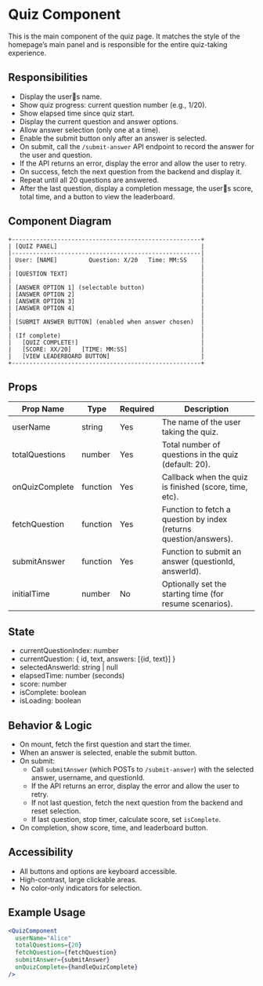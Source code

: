 # Quiz Component

This is the main component of the quiz page. It matches the style of the homepage’s main panel and is responsible for the entire quiz-taking experience.

## Responsibilities

- Display the users name.
- Show quiz progress: current question number (e.g., 1/20).
- Show elapsed time since quiz start.
- Display the current question and answer options.
- Allow answer selection (only one at a time).
- Enable the submit button only after an answer is selected.
- On submit, call the `/submit-answer` API endpoint to record the answer for the user and question.
- If the API returns an error, display the error and allow the user to retry.
- On success, fetch the next question from the backend and display it.
- Repeat until all 20 questions are answered.
- After the last question, display a completion message, the users score, total time, and a button to view the leaderboard.

## Component Diagram

```
+------------------------------------------------------+
| [QUIZ PANEL]                                         |
|------------------------------------------------------|
| User: [NAME]         Question: X/20   Time: MM:SS    |
|                                                      |
| [QUESTION TEXT]                                      |
|                                                      |
| [ANSWER OPTION 1] (selectable button)                |
| [ANSWER OPTION 2]                                    |
| [ANSWER OPTION 3]                                    |
| [ANSWER OPTION 4]                                    |
|                                                      |
| [SUBMIT ANSWER BUTTON] (enabled when answer chosen)  |
|                                                      |
| (If complete)                                        |
|   [QUIZ COMPLETE!]                                   |
|   [SCORE: XX/20]   [TIME: MM:SS]                     |
|   [VIEW LEADERBOARD BUTTON]                          |
+------------------------------------------------------+
```

## Props

| Prop Name      | Type     | Required | Description                                                       |
| -------------- | -------- | -------- | ----------------------------------------------------------------- |
| userName       | string   | Yes      | The name of the user taking the quiz.                             |
| totalQuestions | number   | Yes      | Total number of questions in the quiz (default: 20).              |
| onQuizComplete | function | Yes      | Callback when the quiz is finished (score, time, etc).            |
| fetchQuestion  | function | Yes      | Function to fetch a question by index (returns question/answers). |
| submitAnswer   | function | Yes      | Function to submit an answer (questionId, answerId).              |
| initialTime    | number   | No       | Optionally set the starting time (for resume scenarios).          |

## State

- currentQuestionIndex: number
- currentQuestion: { id, text, answers: [{id, text}] }
- selectedAnswerId: string | null
- elapsedTime: number (seconds)
- score: number
- isComplete: boolean
- isLoading: boolean

## Behavior & Logic

- On mount, fetch the first question and start the timer.
- When an answer is selected, enable the submit button.
- On submit:
  - Call `submitAnswer` (which POSTs to `/submit-answer`) with the selected answer, username, and questionId.
  - If the API returns an error, display the error and allow the user to retry.
  - If not last question, fetch the next question from the backend and reset selection.
  - If last question, stop timer, calculate score, set `isComplete`.
- On completion, show score, time, and leaderboard button.

## Accessibility

- All buttons and options are keyboard accessible.
- High-contrast, large clickable areas.
- No color-only indicators for selection.

## Example Usage

```jsx
<QuizComponent
  userName="Alice"
  totalQuestions={20}
  fetchQuestion={fetchQuestion}
  submitAnswer={submitAnswer}
  onQuizComplete={handleQuizComplete}
/>
```
